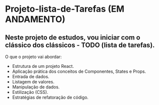 # Projeto-lista-de-Tarefas (EM ANDAMENTO)
## Neste projeto de estudos, vou iniciar com o clássico dos clássicos - TODO (lista de tarefas). 
O que o projeto vai abordar:
* Estrutura de um projeto React.
*	Aplicação prática dos conceitos de Componentes, States e Props. 
*	Entrada de dados.
*	Listagem de valores.
*	Manipulação de dados. 
* Estilização (CSS).
* Estratégias de refatoração de código.
